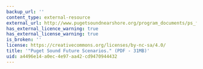 ```yaml
---
backup_url: ''
content_type: external-resource
external_url: http://www.pugetsoundnearshore.org/program_documents/ps_future-scenarios_may08.pdf
has_external_licence_warning: true
has_external_license_warning: true
is_broken: ''
license: https://creativecommons.org/licenses/by-nc-sa/4.0/
title: '"Puget Sound Future Scenarios." (PDF - 31MB)'
uid: a4496e14-a0ec-4e97-aa42-cd9470944432
---
```

